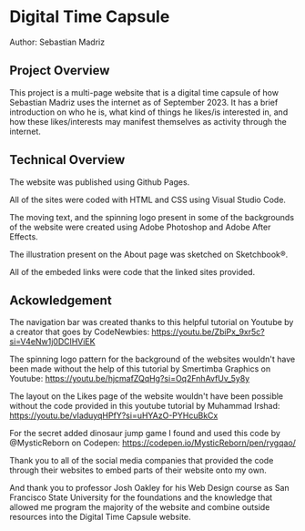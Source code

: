 # Digital Time Capsule

Author: Sebastian Madriz

## Project Overview

This project is a multi-page website that is a digital time capsule of how Sebastian Madriz uses the internet as of September 2023. It has a brief introduction on who he is, what kind of things he likes/is interested in, and how these likes/interests may manifest themselves as activity through the internet.

## Technical Overview

The website was published using Github Pages.

All of the sites were coded with HTML and CSS using Visual Studio Code.

The moving text, and the spinning logo present in some of the backgrounds of the website were created using Adobe Photoshop and Adobe After Effects.

The illustration present on the About page was sketched on Sketchbook®.

All of the embeded links were code that the linked sites provided.

## Ackowledgement

The navigation bar was created thanks to this helpful tutorial on Youtube by a creator that goes by CodeNewbies: https://youtu.be/ZbiPx_9xr5c?si=V4eNw1j0DClHViEK

The spinning logo pattern for the background of the websites wouldn't have been made without the help of this tutorial by 
Smertimba Graphics on Youtube: https://youtu.be/hjcmafZQqHg?si=Oq2FnhAvfUv_5y8y

The layout on the Likes page of the website wouldn't have been possible without the code provided in this youtube tutorial by Muhammad Irshad: https://youtu.be/vIaduyqHPfY?si=uHYAzO-PYHcuBkCx

For the secret added dinosaur jump game I found and used this code by @MysticReborn on Codepen: https://codepen.io/MysticReborn/pen/rygqao/

Thank you to all of the social media companies that provided the code through their websites to embed parts of their website onto my own.

And thank you to professor Josh Oakley for his Web Design course as San Francisco State University for the foundations and the knowledge that allowed me program the majority of the website and combine outside resources into the Digital Time Capsule website.
